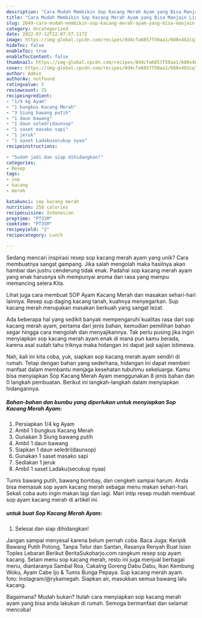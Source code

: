 ```yaml
---
description: "Cara Mudah Membikin Sop Kacang Merah Ayam yang Bisa Manjain Lidah"
title: "Cara Mudah Membikin Sop Kacang Merah Ayam yang Bisa Manjain Lidah"
slug: 2649-cara-mudah-membikin-sop-kacang-merah-ayam-yang-bisa-manjain-lidah
category: Uncategorized
date: 2022-07-12T22:07:57.117Z
image: https://img-global.cpcdn.com/recipes/0d4cfa6857f50aa1/680x482cq70/sop-kacang-merah-ayam-foto-resep-utama.jpg
hideToc: false
enableToc: true
enableTocContent: false
thumbnail: https://img-global.cpcdn.com/recipes/0d4cfa6857f50aa1/680x482cq70/sop-kacang-merah-ayam-foto-resep-utama.jpg
cover: https://img-global.cpcdn.com/recipes/0d4cfa6857f50aa1/680x482cq70/sop-kacang-merah-ayam-foto-resep-utama.jpg
author: Admin
authorAv: notfound
ratingvalue: 5
reviewcount: 25
recipeingredient:
- "1/4 kg Ayam"
- "1 bungkus Kacang Merah"
- "3 Siung bawang putih"
- "1 daun bawang"
- "1 daun seledridaunsop"
- "1 saset masako sapi"
- "1 jeruk"
- "1 saset Ladakusecukup nyaa"
recipeinstructions:

- "Sudah jadi dan siap dihidangkan!"
categories:
- Resep
tags:
- sop
- kacang
- merah

katakunci: sop kacang merah 
nutrition: 258 calories
recipecuisine: Indonesian
preptime: "PT31M"
cooktime: "PT35M"
recipeyield: "2"
recipecategory: Lunch

---
```





Sedang mencari inspirasi resep sop kacang merah ayam yang unik? Cara membuatnya sangat gampang. Jika salah mengolah maka hasilnya akan hambar dan justru cenderung tidak enak. Padahal sop kacang merah ayam yang enak harusnya sih mempunyai aroma dan rasa yang mampu memancing selera Kita.





Lihat juga cara membuat SOP Ayam Kacang Merah dan masakan sehari-hari lainnya. Resep sup daging kacang tanah, kuahnya menyegarkan. Sup kacang merah merupakan masakan berkuah yang sangat lezat.

Ada beberapa hal yang sedikit banyak mempengaruhi kualitas rasa dari sop kacang merah ayam, pertama dari jenis bahan, kemudian pemilihan bahan segar hingga cara mengolah dan menyajikannya. Tak perlu pusing jika ingin menyiapkan sop kacang merah ayam enak di mana pun kamu berada, karena asal sudah tahu triknya maka hidangan ini dapat jadi sajian istimewa.






Nah, kali ini kita coba, yuk, siapkan sop kacang merah ayam sendiri di rumah. Tetap dengan bahan yang sederhana, hidangan ini dapat memberi manfaat dalam membantu menjaga kesehatan tubuhmu sekeluarga. Kamu bisa menyiapkan Sop Kacang Merah Ayam menggunakan 8 jenis bahan dan 0 langkah pembuatan. Berikut ini langkah-langkah dalam menyiapkan hidangannya.

<!--inarticleads1-->

##### Bahan-bahan dan bumbu yang diperlukan untuk menyiapkan Sop Kacang Merah Ayam:

1. Persiapkan 1/4 kg Ayam
1. Ambil 1 bungkus Kacang Merah
1. Gunakan 3 Siung bawang putih
1. Ambil 1 daun bawang
1. Siapkan 1 daun seledri(daunsop)
1. Gunakan 1 saset masako sapi
1. Sediakan 1 jeruk
1. Ambil 1 saset Ladaku(secukup nyaa)


Tumis bawang putih, bawang bombay, dan cengkeh sampai harum. Anda bisa memasak sop ayam kacang merah sebagai menu makan sehari-hari. Sekali coba auto ingin makan lagi dan lagi. Mari intip resep mudah membuat sop ayam kacang merah di artikel ini. 

<!--inarticleads2-->

#####  untuk buat Sop Kacang Merah Ayam:


1. Selesai dan siap dihidangkan!

Jangan sampai menyesal karena belum pernah coba. Baca Juga: Keripik Bawang Putih Potong, Tanpa Telur dan Santan, Rasanya Renyah Buat Isian Toples Lebaran Berikut BeritaSukoharjo.com rangkum resep sop ayam kacang. Selain menu sop kacang merah, resto ini juga menjual berbagai menu, diantaranya Sambal Roa, Cakalng Goreng Dabu Dabu, Ikan Kembung Woku, Ayam Cabe Ijo &amp; Tumis Bunga Pepaya. Sup kacang merah ayam. foto: Instagram/@rykamegah. Siapkan air, masukkan semua bawang lalu kacang. 

Bagaimana? Mudah bukan? Itulah cara menyiapkan sop kacang merah ayam yang bisa anda lakukan di rumah. Semoga bermanfaat dan selamat mencoba!
